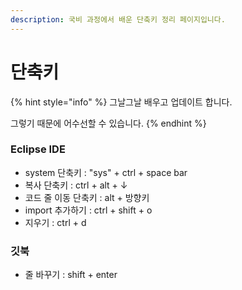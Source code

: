 ```yaml
---
description: 국비 과정에서 배운 단축키 정리 페이지입니다.
---
```


# 단축키

{% hint style="info" %}
그날그날 배우고 업데이트 합니다.

그렇기 때문에 어수선할 수 있습니다.
{% endhint %}

### Eclipse IDE

* system 단축키 : "sys" + ctrl + space bar
* 복사 단축키 : ctrl + alt + ↓
* 코드 줄 이동 단축키 : alt + 방향키
* import 추가하기 : ctrl + shift + o
* 지우기 : ctrl + d

### 깃북

* 줄 바꾸기 : shift + enter

